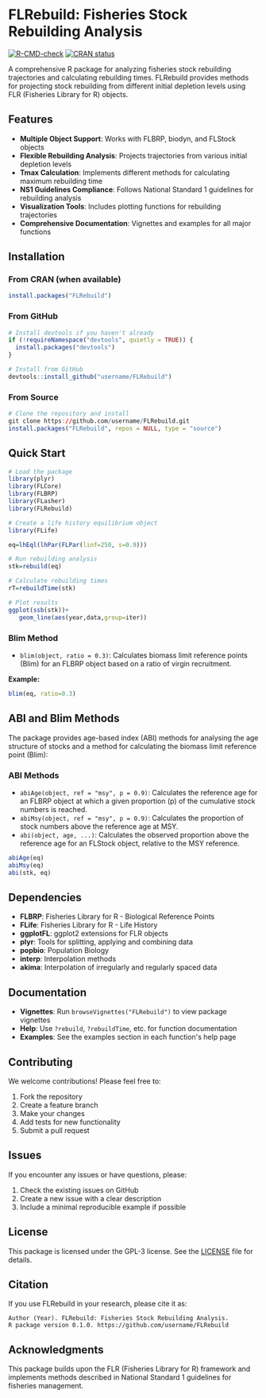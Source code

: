 # FLRebuild: Fisheries Stock Rebuilding Analysis

[![R-CMD-check](https://github.com/username/FLRebuild/workflows/R-CMD-check/badge.svg)](https://github.com/username/FLRebuild/actions)
[![CRAN status](https://www.r-pkg.org/badges/version/FLRebuild)](https://CRAN.R-project.org/package=FLRebuild)

A comprehensive R package for analyzing fisheries stock rebuilding trajectories and calculating rebuilding times. FLRebuild provides methods for projecting stock rebuilding from different initial depletion levels using FLR (Fisheries Library for R) objects.

## Features

- **Multiple Object Support**: Works with FLBRP, biodyn, and FLStock objects
- **Flexible Rebuilding Analysis**: Projects trajectories from various initial depletion levels
- **Tmax Calculation**: Implements different methods for calculating maximum rebuilding time
- **NS1 Guidelines Compliance**: Follows National Standard 1 guidelines for rebuilding analysis
- **Visualization Tools**: Includes plotting functions for rebuilding trajectories
- **Comprehensive Documentation**: Vignettes and examples for all major functions

## Installation

### From CRAN (when available)
```r
install.packages("FLRebuild")
```

### From GitHub
```r
# Install devtools if you haven't already
if (!requireNamespace("devtools", quietly = TRUE)) {
  install.packages("devtools")
}

# Install from GitHub
devtools::install_github("username/FLRebuild")
```

### From Source
```r
# Clone the repository and install
git clone https://github.com/username/FLRebuild.git
install.packages("FLRebuild", repos = NULL, type = "source")
```

## Quick Start

```r
# Load the package
library(plyr)
library(FLCore)
library(FLBRP)
library(FLasher)
library(FLRebuild)

# Create a life history equilibrium object
library(FLife)

eq=lhEql(lhPar(FLPar(linf=250, s=0.9)))

# Run rebuilding analysis
stk=rebuild(eq)

# Calculate rebuilding times
rT=rebuildTime(stk)

# Plot results
ggplot(ssb(stk))+
   geom_line(aes(year,data,group=iter))
```

### Blim Method

- `blim(object, ratio = 0.3)`: Calculates biomass limit reference points (Blim) for an FLBRP object based on a ratio of virgin recruitment.

**Example:**
```r
blim(eq, ratio=0.3)
```

## ABI and Blim Methods

The package provides age-based index (ABI) methods for analysing the age structure of stocks and a method for calculating the biomass limit reference point (Blim):

### ABI Methods

- `abiAge(object, ref = "msy", p = 0.9)`: Calculates the reference age for an FLBRP object at which a given proportion (p) of the cumulative stock numbers is reached.
- `abiMsy(object, ref = "msy", p = 0.9)`: Calculates the proportion of stock numbers above the reference age at MSY.
- `abi(object, age, ...)`: Calculates the observed proportion above the reference age for an FLStock object, relative to the MSY reference.


```r
abiAge(eq)
abiMsy(eq)
abi(stk, eq)
```


## Dependencies

- **FLBRP**: Fisheries Library for R - Biological Reference Points
- **FLife**: Fisheries Library for R - Life History
- **ggplotFL**: ggplot2 extensions for FLR objects
- **plyr**: Tools for splitting, applying and combining data
- **popbio**: Population Biology
- **interp**: Interpolation methods
- **akima**: Interpolation of irregularly and regularly spaced data

## Documentation

- **Vignettes**: Run `browseVignettes("FLRebuild")` to view package vignettes
- **Help**: Use `?rebuild`, `?rebuildTime`, etc. for function documentation
- **Examples**: See the examples section in each function's help page

## Contributing

We welcome contributions! Please feel free to:

1. Fork the repository
2. Create a feature branch
3. Make your changes
4. Add tests for new functionality
5. Submit a pull request

## Issues

If you encounter any issues or have questions, please:

1. Check the existing issues on GitHub
2. Create a new issue with a clear description
3. Include a minimal reproducible example if possible

## License

This package is licensed under the GPL-3 license. See the [LICENSE](LICENSE) file for details.

## Citation

If you use FLRebuild in your research, please cite it as:

```
Author (Year). FLRebuild: Fisheries Stock Rebuilding Analysis. 
R package version 0.1.0. https://github.com/username/FLRebuild
```

## Acknowledgments

This package builds upon the FLR (Fisheries Library for R) framework and implements methods described in National Standard 1 guidelines for fisheries management. 
